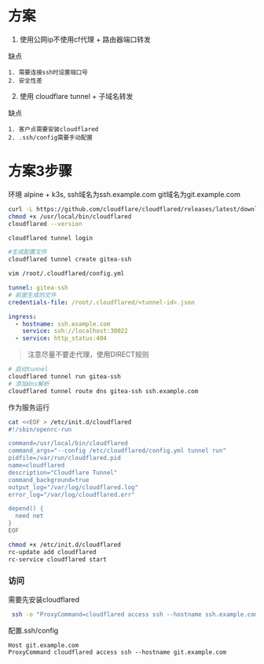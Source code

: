 # 方案
1. 使用公网ip不使用cf代理 + 路由器端口转发

缺点

    1. 需要连接ssh时设置端口号
    2. 安全性差
2. 使用 cloudflare tunnel + 子域名转发

缺点

    1. 客户点需要安装cloudflared
    2. .ssh/config需要手动配置

# 方案3步骤
环境 alpine + k3s, ssh域名为ssh.example.com git域名为git.example.com

```bash
curl -L https://github.com/cloudflare/cloudflared/releases/latest/download/cloudflared-linux-amd64 -o /usr/local/bin/cloudflared
chmod +x /usr/local/bin/cloudflared
cloudflared --version
```



```bash
cloudflared tunnel login

#生成配置文件
cloudflared tunnel create gitea-ssh

vim /root/.cloudflared/config.yml
```



```yaml
tunnel: gitea-ssh
# 前面生成的文件
credentials-file: /root/.cloudflared/<tunnel-id>.json

ingress:
  - hostname: ssh.example.com
    service: ssh://localhost:30022
  - service: http_status:404

```



> 注意尽量不要走代理，使用DIRECT规则
>

```bash
# 启动tunnel
cloudflared tunnel run gitea-ssh
# 添加dns解析
cloudflared tunnel route dns gitea-ssh ssh.example.com
```

作为服务运行

```bash
cat <<EOF > /etc/init.d/cloudflared
#!/sbin/openrc-run

command=/usr/local/bin/cloudflared
command_args="--config /etc/cloudflared/config.yml tunnel run"
pidfile=/var/run/cloudflared.pid
name=cloudflared
description="Cloudflare Tunnel"
command_background=true
output_log="/var/log/cloudflared.log"
error_log="/var/log/cloudflared.err"

depend() {
  need net
}
EOF
```

```bash
chmod +x /etc/init.d/cloudflared
rc-update add cloudflared
rc-service cloudflared start
```

### 访问
需要先安装cloudflared

```bash
 ssh -o "ProxyCommand=cloudflared access ssh --hostname ssh.example.com" git@git.example.com
```

配置.ssh/config

```plain
Host git.example.com
ProxyCommand cloudflared access ssh --hostname git.example.com
```

